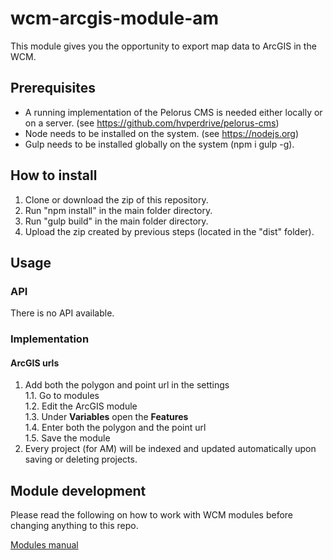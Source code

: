 # wcm-arcgis-module-am

This module gives you the opportunity to export map data to ArcGIS in the WCM.

## Prerequisites
 - A running implementation of the Pelorus CMS is needed either locally or on a server.
 (see https://github.com/hvperdrive/pelorus-cms)
 - Node needs to be installed on the system.
 (see https://nodejs.org)
 - Gulp needs to be installed globally on the system (npm i gulp -g).

## How to install
1. Clone or download the zip of this repository.
2. Run "npm install" in the main folder directory.
3. Run "gulp build" in the main folder directory.
4. Upload the zip created by previous steps (located in the "dist" folder).

## Usage

### API
There is no API available.

### Implementation

#### ArcGIS urls
1. Add both the polygon and point url in the settings  
    1.1. Go to modules  
    1.2. Edit the ArcGIS module  
    1.3. Under __Variables__ open the __Features__  
    1.4. Enter both the polygon and the point url  
    1.5. Save the module  
2. Every project (for AM) will be indexed and updated automatically upon saving or deleting projects.

## Module development

Please read the following on how to work with WCM modules before changing anything to this repo.

[Modules manual](https://github.com/hvperdrive/pelorus-cms/blob/develop/readmes/modules.md)
